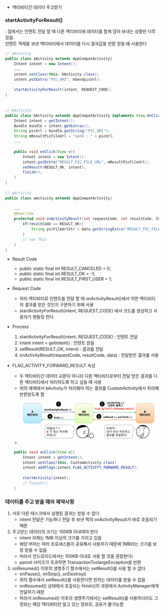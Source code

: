 -   액티비티간 데이터 주고받기

### startActivityForResult()

: 앞에서는 인텐트 전달 할 때 다른 액티비티에 데이터를 함께 담아 보내는 상황만 다루었음.  
인텐트 객체를 보낸 액티비티에서 데이터를 다시 결과값을 반환 받을 떄 사용한다

```java
// aActivity
public class aActivity extends AppCompatActivity{
    Intent intent = new Intent();
    ...
    intent.setClass(this, bActivity.class);
    intent.putExtra("PIC_URI", mSendpicUrl);

    startActivityForResult(intent, REQUEST_CODE);
}


// bActivity
public class bActivity extends AppCompatActivity implements View.OnClickListener{
    Intent intent = getIntent();
    Bundle bundle = intent.getExtras();
    String picUrl = bundle.getString("PIC_URI");
    String mResultPicFileUrl = "send : " + picUrl;
    ...

    public void onClick(View v){
        Intent intent = new Intent();
        intent.putExtra("RESULT_PIC_FILE_URL", mResultPicFileUrl);
        setResult(RESULT_OK, intent);
        finish();
    }
}

// aActivity
public class aActivity extends AppCompatActivity{

    ...
    @Override
    protected void onActivityResult(int requestCode, int resultCode, Intent data){
        if(resultCode == RESULT_OK){
            String pirFileUrlStr = data.getStringExtra("RESULT_PIC_FILE_URL");
        }
        // use This
    }
}
```

-   Result Code

    -   public static final int RESULT_CANCELED = 0;
    -   public static final int RESULT_OK = -1;
    -   public static final int RESULT_FIRST_USER = 1;

-   Request Code

    -   여러 액티비티로 인텐트를 전달 할 때 onActivityResult()에서 어떤 액티비티의 결과를 받은 것인지 구분하기 위해 사용
    -   startActivityForResult(intent, REQUEST_CODE) 에서 코드를 생성하고 사용자가 핸들링 한다

-   Process

    1. startActivityForResult(intent, REQUEST_CODE) : 인텐트 전달
    2. Intent intent = getIntent() : 인텐트 받음
    3. setResult(RESULT_OK, intent) : 결과를 전달
    4. onActivityResult(requestCode, resultCode, data) : 전달받은 결과를 사용

-   FLAG_ACTIVITY_FORWARD_RESULT 속성
    -   두 액티비티간 데이터 교환이 아니라 다른 액티비티로부터 전달 받은 결과를 다른 액티비티에서 처리하도록 하고 싶을 때 사용
    -   위의 예제에서 bActivity가 처리해야 하는 결과를 CustomActivity에서 처리해 반환받도록 함
    -   ![img](/Ch07-4/img/flag.png)

```java
    public void onClick(View v){
        Intent intent = getIntent();
        intent.setClass(this, CustomActivity.class)
        intent.addFlags(intent.FLAG_ACTIVITY_FORWARD_RESULT);

        startActivity(intent);
        // finish();
    }
```

### 데이터를 주고 받을 때의 제약사항

1. 서로 다른 태스크에서 실행된 결과는 받을 수 없다
    - intent 전달은 가능하나 전달 후 보낸 쪽의 onActivityResult가 바로 호출되기 때문
2. 주고받는 데이터의 크기는 100KB 이내여야 한다
    - intent 자체는 1MB 이상의 크기를 가지고 있음
    - 해댱 버퍼는 여러 프로세스들이 공유해서 사용하기 때문에 1MB라는 크기를 보장 받을 수 없음
    - 따라서 안드로이드에서는 100KB 이내로 사용 할 것을 권장한다\
    - parcel 사이즈가 초과하면 TransactionToolargeException을 반환
3. onResumed() 이후의 생명주기 함수에서는 setResult()를 사용 할 수 없다
    - onPause(), onStop(), onDestroy()
    - 위의 함수에서 setResult()를 사용한다면 원하는 데이터를 받을 수 없음
    - onResumed() 상태에서 호출되는 finish()의 과정에서 ActivityManager에게 전달하기 때문
    - 따라서 onResumed() 이후의 생명주기에서는 setResult()를 사용하더라도 그 정보는 해당 액티비티만 알고 있는 정보로, 공유가 불가능함
